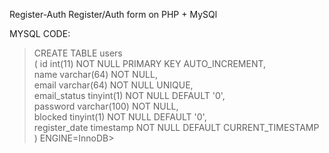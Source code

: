 Register-Auth
Register/Auth form on PHP + MySQl

MYSQL CODE: <br>
> CREATE TABLE users <br>
> ( id int(11) NOT NULL PRIMARY KEY AUTO_INCREMENT,<br>
> name varchar(64) NOT NULL, <br>
> email varchar(64) NOT NULL UNIQUE, <br>
> email_status tinyint(1) NOT NULL DEFAULT '0', <br>
> password varchar(100) NOT NULL, <br>
> blocked tinyint(1) NOT NULL DEFAULT '0', <br>
> register_date timestamp NOT NULL DEFAULT CURRENT_TIMESTAMP ) ENGINE=InnoDB>
